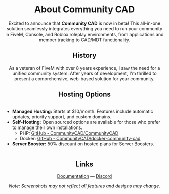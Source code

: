 <div align="center">
  <h1>About Community CAD</h1>
  <p>
    Excited to announce that <strong>Community CAD</strong> is now in beta! This all-in-one solution seamlessly integrates everything you need to run your community in FiveM, Console, and Roblox roleplay environments, from applications and member tracking to CAD/MDT functionality.
  </p>
  
  <h2>History</h2>
  <p>
    As a veteran of FiveM with over 8 years experience, I saw the need for a unified community system. After years of development, I'm thrilled to present a comprehensive, web-based solution for your community.
  </p>
  
  <h2>Hosting Options</h2>
  <div style="text-align: left; display: inline-block;">
    <ul>
      <li>
        <strong>Managed Hosting:</strong> Starts at $10/month. Features include automatic updates, priority support, and custom domains.
      </li>
      <li>
        <strong>Self-Hosting:</strong> Open sourced options are available for those who prefer to manage their own installations.
        <ul>
          <li>PHP: <a href="https://github.com/CommunityCAD/CommunityCAD">GitHub - CommunityCAD/CommunityCAD</a></li>
          <li>Docker: <a href="https://github.com/CommunityCAD/docker-community-cad">GitHub - CommunityCAD/docker-community-cad</a></li>
        </ul>
      </li>
      <li>
        <strong>Server Booster:</strong> 50% discount on hosted plans for Server Boosters.
      </li>
    </ul>
  </div>
  
  <h2>Links</h2>
  <a href="https://communitycad.app/docs/getting_started/home">Documentation</a> —
  <a href="https://discord.gg/tmZWX7q2yZ">Discord</a>
  
  <p><em>Note: Screenshots may not reflect all features and designs may change.</em></p>
</div>

